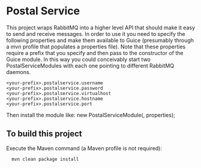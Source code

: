 # Postal Service

This project wraps RabbitMQ into a higher level API that should make it easy to send and receive messages. In order
to use it you need to specify the following properties and make them available to Guice (presumably through a mvn
profile that populates a properties file). Note that these properties require a prefix that you specify and then
pass to the constructor of the Guice module. In this way you could conceivably start two PostalServiceModules with
each one pointing to different RabbitMQ daemons.

```
<your-prefix>.postalservice.username
<your-prefix>.postalservice.password
<your-prefix>.postalservice.virtualhost
<your-prefix>.postalservice.hostname
<your-prefix>.postalservice.port
```

Then install the module like: new PostalServiceModule(<your-prefix>, properties);

## To build this project
Execute the Maven command (a Maven profile is not required):

```
  mvn clean package install
```
